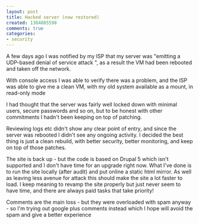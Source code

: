 ```yaml
---
layout: post
title: Hacked server (now restored)
created: 1384885598
comments: true
categories:
- security
---
```

<p>A few days ago I was notified by my ISP that my server was &quot;emitting a UDP-based denial of service attack &quot;, as a result the VM had been rebooted and taken off the network.</p>

<p>With console access I was able to verify there was a problem, and the ISP was able to give me a clean VM, with my old system available as a mount, in read-only mode</p>

<p>I had thought that the server was fairly well locked down with minimal users, secure passwords and so on, but to be honest with other commitments I hadn't been keeping on top of patching.</p>

<p>Reviewing logs etc didn't show any clear point of entry, and since the server was rebooted I didn't see any  ongoing activity. I decided the best thing is just a clean rebuild, with better security, better monitoring, and keep on top of those patches.</p>

<p>The site is back up - but the code is based on Drupal 5 which isn't supported and I don't have time for an upgrade right now. What I've done is to run the site  locally (after audit) and put online a static html mirror. As well as leaving less avenue for attack this should make the site a lot faster to load. I keep meaning to revamp the site properly but just never seem to have time, and there are always paid tasks that take priority!</p>


<p>Comments are the main loss - but they were overloaded with spam anyway - so I'm trying out google plus comments instead which I hope will avoid the spam and give a better experience</p>




